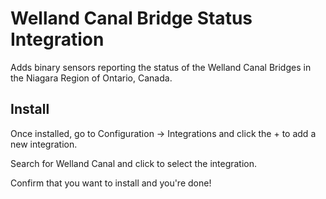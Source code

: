 # Welland Canal Bridge Status Integration
Adds binary sensors reporting the status of the Welland Canal Bridges in the Niagara Region of Ontario, Canada.

## Install

Once installed, go to Configuration -> Integrations and click the + to add a new integration.

Search for Welland Canal and click to select the integration.

Confirm that you want to install and you're done!